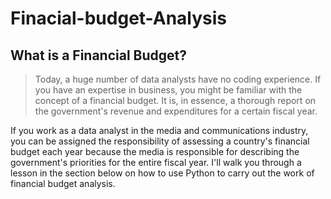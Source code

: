 # Finacial-budget-Analysis
## What is a Financial Budget?
>Today, a huge number of data analysts have no coding experience. If you have an expertise in business, you might be familiar with the concept of a financial budget. It is, in essence, a thorough report on the government's revenue and expenditures for a certain fiscal year.

If you work as a data analyst in the media and communications industry, you can be assigned the responsibility of assessing a country's financial budget each year because the media is responsible for describing the government's priorities for the entire fiscal year. I'll walk you through a lesson in the section below on how to use Python to carry out the work of financial budget analysis.
